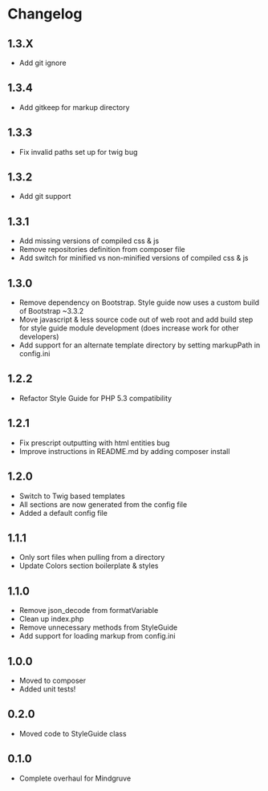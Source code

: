 # Changelog

## 1.3.X
- Add git ignore

## 1.3.4
- Add gitkeep for markup directory

## 1.3.3
- Fix invalid paths set up for twig bug

## 1.3.2
- Add git support

## 1.3.1
- Add missing versions of compiled css & js
- Remove repositories definition from composer file
- Add switch for minified vs non-minified versions of compiled css & js

## 1.3.0
- Remove dependency on Bootstrap. Style guide now uses a custom build of Bootstrap ~3.3.2
- Move javascript & less source code out of web root and add build step for style guide module development (does increase work for other developers)
- Add support for an alternate template directory by setting markupPath in config.ini

## 1.2.2
- Refactor Style Guide for PHP 5.3 compatibility

## 1.2.1
- Fix prescript outputting with html entities bug
- Improve instructions in README.md by adding composer install

## 1.2.0
- Switch to Twig based templates
- All sections are now generated from the config file
- Added a default config file

## 1.1.1
- Only sort files when pulling from a directory
- Update Colors section boilerplate & styles

## 1.1.0
- Remove json_decode from formatVariable
- Clean up index.php
- Remove unnecessary methods from StyleGuide
- Add support for loading markup from config.ini

## 1.0.0
- Moved to composer
- Added unit tests!

## 0.2.0
- Moved code to StyleGuide class

## 0.1.0
- Complete overhaul for Mindgruve
